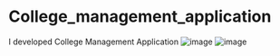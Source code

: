 # College_management_application
 I developed College Management Application 
![image](https://github.com/MayurKumbhar226/College_management_application/assets/116150835/71af8896-c2ed-4077-90fa-135b0e949f15)
![image](https://github.com/MayurKumbhar226/College_management_application/assets/116150835/a39cad93-8d0b-4c21-8018-09a7fb94e6a9)


